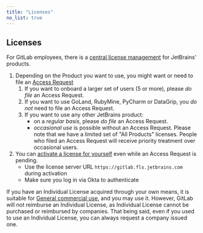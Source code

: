 ```yaml
---
title: "Licenses"
no_list: true
---
```


## Licenses

For GitLab employees, there is a [central license management](https://www.jetbrains.com/help/license-vault-cloud) for JetBrains' products.

1. Depending on the Product you want to use, you might want or need to file an [Access Request](https://gitlab.com/gitlab-com/team-member-epics/access-requests)
    1. If you want to onboard a larger set of users (5 or more), please *do file* an Access Request.
    1. If you want to use GoLand, RubyMine, PyCharm or DataGrip, you *do not* need to file an Access Request.
    1. If you want to use any other JetBrains product:
        - on a *regular basis*, please *do file* an Access Request.
        - *occasional use* is possible without an Access Request. Please note that we have a limited set of "All Products" licenses. People who filed an Access Request will receive priority treatment over occasional users.
1. You can [activate a license for yourself](https://www.jetbrains.com/help/license-vault-cloud/Activating_a_license.html) even while an Access Request is pending.
    - Use the license server URL `https://gitlab.fls.jetbrains.com` during activation
    - Make sure you log in via Okta to authenticate

If you have an Individual License acquired through your own means, it is suitable for [General commercial use](https://www.jetbrains.com/store/comparison.html#LicenseComparison), and you may use it. However, GitLab will not reimburse an Individual License, as Individual License cannot be purchased or reimbursed by companies. That being said, even if you used to use an Individual License, you can always request a company issued one.
